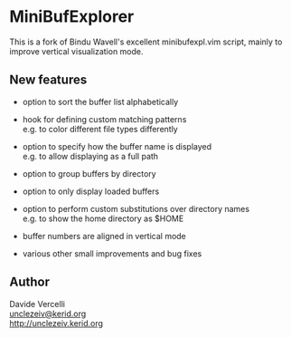 MiniBufExplorer
===============

This is a fork of Bindu Wavell's excellent minibufexpl.vim script, mainly to improve vertical visualization mode.


New features
------------

* option to sort the buffer list alphabetically

* hook for defining custom matching patterns  
  e.g. to color different file types differently

* option to specify how the buffer name is displayed  
  e.g. to allow displaying as a full path

* option to group buffers by directory

* option to only display loaded buffers

* option to perform custom substitutions over directory names  
  e.g. to show the home directory as $HOME

* buffer numbers are aligned in vertical mode

* various other small improvements and bug fixes


Author
------
Davide Vercelli  
unclezeiv@kerid.org  
http://unclezeiv.kerid.org
